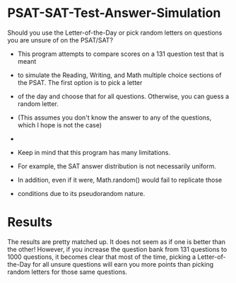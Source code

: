 # PSAT-SAT-Test-Answer-Simulation
Should you use the Letter-of-the-Day or pick random letters on questions you are unsure of on the PSAT/SAT?

 * This program attempts to compare scores on a 131 question test that is meant
 * to simulate the Reading, Writing, and Math multiple choice sections of the PSAT. The first option is to pick a letter
 * of the day and choose that for all questions. Otherwise, you can guess a random letter.
 * (This assumes you don't know the answer to any of the questions, which I hope is not the case)
 
 *
 
 * Keep in mind that this program has many limitations.
 * For example, the SAT answer distribution is not necessarily uniform.
 * In addition, even if it were, Math.random() would fail to replicate those 
 * conditions due to its pseudorandom nature.
 
# Results
The results are pretty matched up. It does not seem as if one is better than the other!
However, if you increase the question bank from 131 questions to 1000 questions, it becomes clear that most of the time, picking a Letter-of-the-Day for all unsure questions will earn you more points than picking random letters for those same questions.
